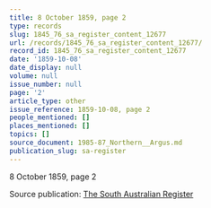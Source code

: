 ```yaml
---
title: 8 October 1859, page 2
type: records
slug: 1845_76_sa_register_content_12677
url: /records/1845_76_sa_register_content_12677/
record_id: 1845_76_sa_register_content_12677
date: '1859-10-08'
date_display: null
volume: null
issue_number: null
page: '2'
article_type: other
issue_reference: 1859-10-08, page 2
people_mentioned: []
places_mentioned: []
topics: []
source_document: 1985-87_Northern__Argus.md
publication_slug: sa-register
---
```


8 October 1859, page 2

Source publication: [The South Australian Register](/publications/sa-register/)
